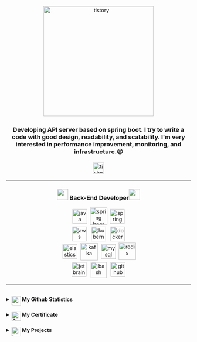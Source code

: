 <div align="center">
  <img src="https://media.giphy.com/media/Mh9zHLBy4YLirzU25L/giphy.gif" alt="tistory" style="vertical-align:top; margin:4px" height="300">
  
  <h3> Developing API server based on spring boot. I try to write a code with good design, readability, and scalability. I'm very interested in performance improvement, monitoring, and infrastructure.😍</h3>
</div>

<p align="center">
   <a href="https://dev-youngjun.tistory.com/">
    
  <img src="https://user-images.githubusercontent.com/42997924/138549996-0e4eadc1-ee0a-41e3-869b-f0ec34b25ade.png" alt="tistory" style="vertical-align:top; margin:4px" height="30">
  </a>
</p>

---

<div align="center">
  
  <h3><img src="https://media.giphy.com/media/WUlplcMpOCEmTGBtBW/giphy.gif" width="30"> Back-End Developer<img src="https://media.giphy.com/media/WUlplcMpOCEmTGBtBW/giphy.gif" width="30"></h3>

</div>

<p align="center">

  <img src="https://user-images.githubusercontent.com/42997924/138549989-b579e243-7e5a-4250-b3dc-5af1c1bd3d2c.png" alt="java" style="vertical-align:top; margin:4px" height="40">

  <img src="https://user-images.githubusercontent.com/42997924/138550288-2f119ecd-a875-4553-ac47-fecf388ffffd.png" alt="spring boot" style="vertical-align:top;" height="47">

  <img src="https://user-images.githubusercontent.com/42997924/138549994-fe79474a-ed4f-41bb-83f1-daff47ed01e7.png" alt="spring" style="vertical-align:top; margin:4px" height="40" >

  <br>

  <img src="https://user-images.githubusercontent.com/42997924/138550027-aff4bebc-e245-44a9-a1eb-069f25b3c88c.png" alt="aws" style="vertical-align:top; margin:4px" height="40">

  <img src="https://user-images.githubusercontent.com/42997924/138549991-af938f67-d2ea-44b4-8029-1f4c48959bda.png" alt="kubernetes" style="vertical-align:top; margin:4px" height="40">

  <img src="https://user-images.githubusercontent.com/42997924/138549982-b77a1e06-edfa-4290-96f2-bf56867ebe75.png" alt="docker" style="vertical-align:top; margin:4px" height="40">

  <br>

  <img src="https://user-images.githubusercontent.com/42997924/138549983-7e954e6e-7c4a-41a4-8e57-25936ebae210.png" alt="elasticsearch" style="vertical-align:top; margin:4px" height="40">

  <img src="https://user-images.githubusercontent.com/42997924/138549990-5d2e40a6-b5f6-437f-b4d3-5c2d58261990.png" alt="kafka" style="vertical-align:top; margin:1px"  height="47">

  <img src="https://user-images.githubusercontent.com/42997924/138549992-c05e6ccd-605f-4606-92f4-c04be1e5f7b5.png" alt="mysql" style="vertical-align:top; margin:4px" height="40">

  <img src="https://user-images.githubusercontent.com/42997924/138549993-869bc987-af38-4cf0-b6aa-d39c030c555f.png" alt="redis" style="vertical-align:top;" height="47">

  <br>

  <img src="https://user-images.githubusercontent.com/42997924/138549987-31c7403c-5313-40be-9bf9-af281e220aa6.png" alt="jetbrains_intellij" style="vertical-align:top; margin:4px" height="40">

  <img src="https://user-images.githubusercontent.com/42997924/138549981-11bd2ebb-7ef2-4b31-8b53-340a5348bb31.png" alt="bash" style="vertical-align:top; margin:4px" height="43">

  <img src="https://user-images.githubusercontent.com/42997924/138549985-086e5fa7-4dad-4c6a-9398-0da1111454d1.png" alt="github" style="vertical-align:top; margin:4px" height="40">

</p>

---

<br>

<details>
<summary> <b> <img src="https://media.giphy.com/media/IzLejEn5juzsLN4AqX/giphy.gif" alt="trophy" style="vertical-align:top;" height="25"> My Github Statistics </b> </summary>
  <br>
  
 ![Youngjun's github stats](https://github-readme-stats.vercel.app/api?username=jun108059&theme=dracula&show_icons=true)
 
  <br>
  
 [![GitHub Streak](http://github-readme-streak-stats.herokuapp.com?user=jun108059&theme=blood&date_format=M%20j%5B%2C%20Y%5D)](https://github.com/jun108059)
   
</details>

<br>

<details>
<summary> <b> <img src="https://media.giphy.com/media/oUhQb6SSMXEDnvBnbJ/giphy.gif" alt="Certificate" style="vertical-align:top;" height="25"> My Certificate </b> </summary>
  <br>

- 정보처리기사 (2020.11.12)
- SQLD (2021.06.25)

</details>

<br>

<details>

<summary> <b> <img src="https://media.giphy.com/media/elDjuARwjXNky5Ms8f/giphy.gif" alt="trophy" style="vertical-align:top;" height="25"> My Projects </b> </summary>
  <br>
  
  <a href="https://github.com/jun108059/Elasticsearch-SpringBoot">
  <img align="left" src="https://github-readme-stats.vercel.app/api/pin/?username=jun108059&repo=elasticsearch-springBoot&theme=vue&show_icons=true" style="vertical-align:top; margin:4px" />
  </a>
  
  <a href="https://github.com/jun108059/Membership-System">
  <img align="left" src="https://github-readme-stats.vercel.app/api/pin/?username=jun108059&repo=membership-system&theme=vue&show_icons=true"  style="vertical-align:top; margin:4px" />
  </a>
  
  <a href="https://github.com/hanium2019/hanium_2019">
  <img align="left" src="https://github-readme-stats.vercel.app/api/pin/?username=hanium2019&repo=hanium_2019&theme=vue&show_icons=true"  style="vertical-align:top; margin:4px" />
  </a>

  <a href="https://github.com/DSCHUFS/DSC-Solution-Challenge-2020">
  <img align="left" src="https://github-readme-stats.vercel.app/api/pin/?username=DSCHUFS&repo=DSC-Solution-Challenge-2020&theme=vue&show_icons=true"  style="vertical-align:top; margin:4px" />
  </a>

  <a href="https://github.com/ESE-Lab/Kubeflow">
  <img align="left" src="https://github-readme-stats.vercel.app/api/pin/?username=ESE-Lab&repo=Kubeflow&theme=vue&show_icons=true"  style="vertical-align:top; margin:4px" />
  </a>

  <a href="https://github.com/jun108059/IA_TeamProject">
  <img align="left" src="https://github-readme-stats.vercel.app/api/pin/?username=jun108059&repo=IA_TeamProject&theme=vue&show_icons=true"  style="vertical-align:top; margin:4px" />
  </a>

  <a href="https://github.com/hufs-vrr/vrr">
  <img align="left" src="https://github-readme-stats.vercel.app/api/pin/?username=hufs-vrr&repo=vrr&theme=vue&show_icons=true"  style="vertical-align:top; margin:4px" />
  </a>

<br>

</details>
